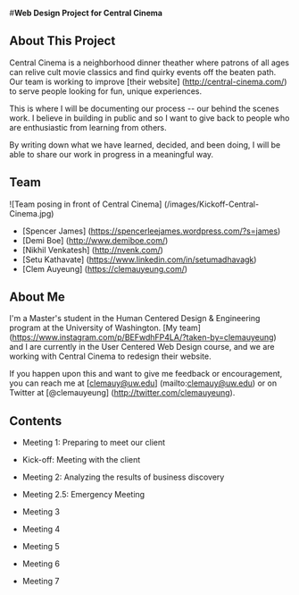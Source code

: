 #**Web Design Project for Central Cinema**

## About This Project

Central Cinema is a neighborhood dinner theather where patrons of all ages can relive cult movie classics and find quirky events off the beaten path. Our team is working to improve [their website] (http://central-cinema.com/) to serve people looking for fun, unique experiences.

This is where I will be documenting our process -- our behind the scenes work. I believe in building in public and so I want to give back to people who are enthusiastic from learning from others. 

By writing down what we have learned, decided, and been doing, I will be able to share our work in progress in a meaningful way.

## Team

![Team posing in front of Central Cinema] (/images/Kickoff-Central-Cinema.jpg)

- [Spencer James] (https://spencerleejames.wordpress.com/?s=james)
- [Demi Boe] (http://www.demiboe.com/)
- [Nikhil Venkatesh] (http://nvenk.com/)
- [Setu Kathavate] (https://www.linkedin.com/in/setumadhavagk)
- [Clem Auyeung] (https://clemauyeung.com/)

## About Me

I'm a Master's student in the Human Centered Design & Engineering program at the University of Washington. [My team] (https://www.instagram.com/p/BEFwdhFP4LA/?taken-by=clemauyeung) and I are currently in the User Centered Web Design course, and we are working with Central Cinema to redesign their website. 

If you happen upon this and want to give me feedback or encouragement, you can reach me at [clemauy@uw.edu] (mailto:clemauy@uw.edu) or on Twitter at [@clemauyeung] (http://twitter.com/clemauyeung). 

## Contents

* Meeting 1: Preparing to meet our client

* Kick-off: Meeting with the client

* Meeting 2: Analyzing the results of business discovery

* Meeting 2.5: Emergency Meeting

* Meeting 3

* Meeting 4

* Meeting 5

* Meeting 6

* Meeting 7

